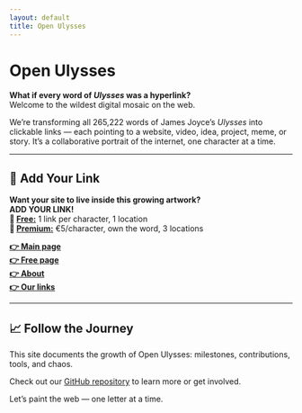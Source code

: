 ```yaml
---
layout: default
title: Open Ulysses
---
```


# Open Ulysses

**What if every word of *Ulysses* was a hyperlink?**  
Welcome to the wildest digital mosaic on the web.

We’re transforming all 265,222 words of James Joyce’s *Ulysses* into clickable links — each pointing to a website, video, idea, project, meme, or story. It’s a collaborative portrait of the internet, one character at a time.

---

## 🔗 Add Your Link

**Want your site to live inside this growing artwork?<br>
ADD YOUR LINK!<br>**
**🔹 [Free:](https://ko-fi.com/post/Claim-a-Character-I2I81J57ZW)** 1 link per character, 1 location<br>
**🔹 [Premium:](https://ko-fi.com/Post/How-to-Add-a-Link-T6T21GPKLS)** €5/character, own the word, 3 locations<br>


**[👉 Main page](https://ko-fi.com/Post/Chapter-I-1-Z8Z11J6H59)<br>
[👉 Free page](https://ko-fi.com/post/Chapter-I-2-A-R5R01J6NRH)<br>
[👉 About](https://ko-fi.com/post/About-V7V31J9IQ1)<br>
[👉 Our links](https://linktr.ee/openulysses)<br>**

---

## 📈 Follow the Journey

This site documents the growth of Open Ulysses: milestones, contributions, tools, and chaos.

Check out our [GitHub repository](https://github.com/LeoBloom265/open-ulysses) to learn more or get involved.

Let’s paint the web — one letter at a time.
